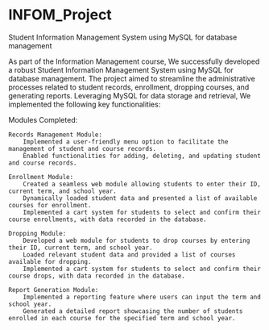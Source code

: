 # INFOM_Project

Student Information Management System using MySQL for database management 

As part of the Information Management course, We successfully developed a robust Student Information Management System using MySQL for database management. The project aimed to streamline the administrative processes related to student records, enrollment, dropping courses, and generating reports. Leveraging MySQL for data storage and retrieval, We implemented the following key functionalities:

Modules Completed:

    Records Management Module:
        Implemented a user-friendly menu option to facilitate the management of student and course records.
        Enabled functionalities for adding, deleting, and updating student and course records.

    Enrollment Module:
        Created a seamless web module allowing students to enter their ID, current term, and school year.
        Dynamically loaded student data and presented a list of available courses for enrollment.
        Implemented a cart system for students to select and confirm their course enrollments, with data recorded in the database.

    Dropping Module:
        Developed a web module for students to drop courses by entering their ID, current term, and school year.
        Loaded relevant student data and provided a list of courses available for dropping.
        Implemented a cart system for students to select and confirm their course drops, with data recorded in the database.

    Report Generation Module:
        Implemented a reporting feature where users can input the term and school year.
        Generated a detailed report showcasing the number of students enrolled in each course for the specified term and school year.
